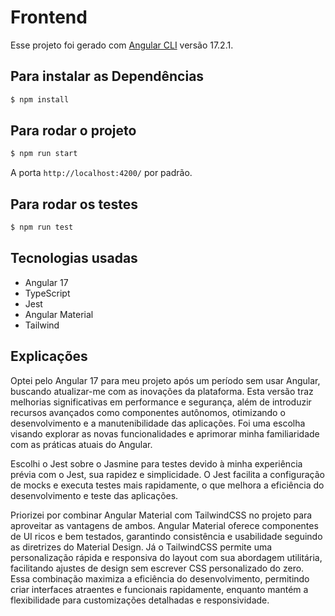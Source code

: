 # Frontend

Esse projeto foi gerado com [Angular CLI](https://github.com/angular/angular-cli) versão 17.2.1.

## Para instalar as Dependências

```bash
$ npm install
```

## Para rodar o projeto

```bash
$ npm run start
```

A porta  `http://localhost:4200/` por padrão.

## Para rodar os testes

```bash
$ npm run test
```

## Tecnologias usadas

- Angular 17
- TypeScript
- Jest
- Angular Material
- Tailwind


## Explicações

Optei pelo Angular 17 para meu projeto após um período sem usar Angular, buscando atualizar-me com as inovações da plataforma. Esta versão traz melhorias significativas em performance e segurança, além de introduzir recursos avançados como componentes autônomos, otimizando o desenvolvimento e a manutenibilidade das aplicações. Foi uma escolha visando explorar as novas funcionalidades e aprimorar minha familiaridade com as práticas atuais do Angular.


Escolhi o Jest sobre o Jasmine para testes devido à minha experiência prévia com o Jest, sua rapidez e simplicidade. O Jest facilita a configuração de mocks e executa testes mais rapidamente, o que melhora a eficiência do desenvolvimento e teste das aplicações.

Priorizei por combinar Angular Material com TailwindCSS no projeto para aproveitar as vantagens de ambos. Angular Material oferece componentes de UI ricos e bem testados, garantindo consistência e usabilidade seguindo as diretrizes do Material Design. Já o TailwindCSS permite uma personalização rápida e responsiva do layout com sua abordagem utilitária, facilitando ajustes de design sem escrever CSS personalizado do zero. Essa combinação maximiza a eficiência do desenvolvimento, permitindo criar interfaces atraentes e funcionais rapidamente, enquanto mantém a flexibilidade para customizações detalhadas e responsividade.

